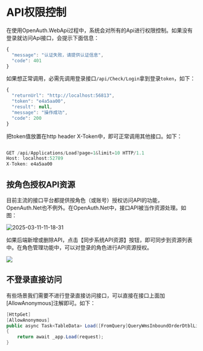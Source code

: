 <!--
 * @Author: yubaolee <yubaolee@163.com> | ahfu~ <954478625@qq.com>
 * @Date: 2023-12-25 14:43:53
 * @Description: 
 * @LastEditTime: 2025-03-11 11:19:25
 * Copyright (c) 2025 by yubaolee | ahfu~ , All Rights Reserved.  
-->
# API权限控制

在使用OpenAuth.WebApi过程中，系统会对所有的Api进行权限控制。如果没有登录就访问Api接口，会提示下面信息：

```javascript
{
  "message": "认证失败，请提供认证信息",
  "code": 401
}

```
如果想正常调用，必需先调用登录接口`/api/Check/Login`拿到登录`token`，如下：

```javascript
{
  "returnUrl": "http://localhost:56813",
  "token": "e4a5aa00",
  "result": null,
  "message": "操作成功",
  "code": 200
}
```

把token值放置在http header X-Token中，即可正常调用其他接口。如下：

```javascript

GET /api/Applications/Load?page=1&limit=10 HTTP/1.1
Host: localhost:52789
X-Token: e4a5aa00

```
## 按角色授权API资源

目前主流的接口平台都提供按角色（或账号）授权访问API的功能，OpenAuth.Net也不例外。在OpenAuth.Net中，接口API被当作资源处理。如图：

![2025-03-11-11-18-31](http://img.openauth.net.cn/2025-03-11-11-18-31.png)

如果后端新增或删除API，点击【同步系统API资源】按钮，即可同步到资源列表中。在角色管理功能中，可以对登录的角色进行API资源授权。

![](http://img.openauth.net.cn/2025-03-11-11-13-54.png)

## 不登录直接访问

有些场景我们需要不进行登录直接访问接口，可以直接在接口上面加[AllowAnonymous]注解即可。如下：

```csharp
[HttpGet]
[AllowAnonymous]
public async Task<TableData> Load([FromQuery]QueryWmsInboundOrderDtblListReq request)
{
    return await _app.Load(request);
}
```

